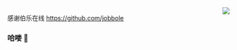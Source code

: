 <img align="right" src="https://github-readme-stats.vercel.app/api?username=q2587218416&show_icons=true&icon_color=CE1D2D&text_color=718096&bg_color=ffffff&hide_title=true" />

感谢伯乐在线 https://github.com/jobbole
### 哈喽 👋

<!--
**q2587218416/q2587218416** is a ✨ _special_ ✨ repository because its `README.md` (this file) appears on your GitHub profile.

Here are some ideas to get you started:

- 🔭 I’m currently working on ...
- 🌱 I’m currently learning ...
- 👯 I’m looking to collaborate on ...
- 🤔 I’m looking for help with ...
- 💬 Ask me about ...
- 📫 How to reach me: ...
- 😄 Pronouns: ...
- ⚡ Fun fact: ...
![dsadsad](https://github-readme-stats.vercel.app/api?username=q2587218416&theme=default&show_icons=true&bg_color=30,11998e,44b984&title_color=fff&text_color=fff&icon_color=ffffff&include_all_commits=true)
-->


